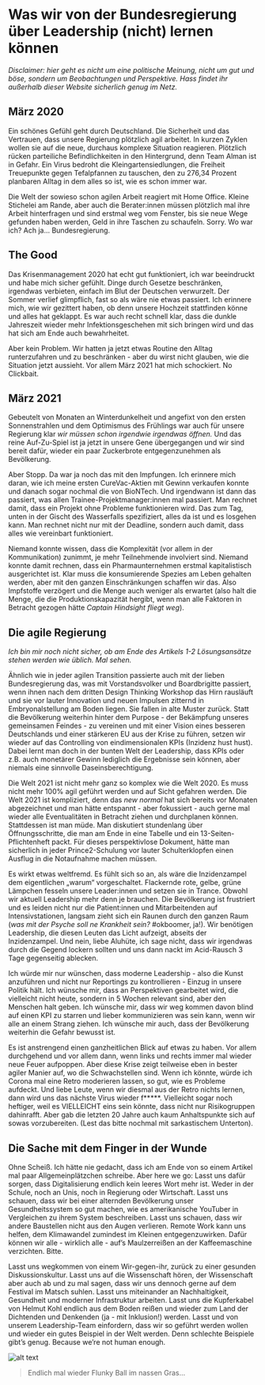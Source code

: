 # Was wir von der Bundesregierung über Leadership (nicht) lernen können
*Disclaimer: hier geht es nicht um eine politische Meinung, nicht um gut und böse, sondern um Beobachtungen und Perspektive. Hass findet ihr außerhalb dieser Website sicherlich genug im Netz.*
## März 2020
Ein schönes Gefühl geht durch Deutschland. Die Sicherheit und das Vertrauen, dass unsere Regierung plötzlich agil arbeitet. In kurzen Zyklen wollen sie auf die neue, durchaus komplexe Situation reagieren. Plötzlich rücken parteiliche Befindlichkeiten in den Hintergrund, denn Team Alman ist in Gefahr. Ein Virus bedroht die Kleingartensiedlungen, die Freiheit Treuepunkte gegen Tefalpfannen zu tauschen, den zu 276,34 Prozent planbaren Alltag in dem alles so ist, wie es schon immer war. 

Die Welt der sowieso schon agilen Arbeit reagiert mit Home Office. Kleine Stichelei am Rande, aber auch die Berater:innen müssen plötzlich mal ihre Arbeit hinterfragen und sind erstmal weg vom Fenster, bis sie neue Wege gefunden haben werden, Geld in ihre Taschen zu schaufeln. Sorry. Wo war ich? Ach ja... Bundesregierung. 
## The Good
Das Krisenmanagement 2020 hat echt gut funktioniert, ich war beeindruckt und habe mich sicher gefühlt. Dinge durch Gesetze beschränken, irgendwas verbieten, einfach im Blut der Deutschen verwurzelt. Der Sommer verlief glimpflich, fast so als wäre nie etwas passiert. Ich erinnere mich, wie wir gezittert haben, ob denn unsere Hochzeit stattfinden könne und alles hat geklappt. Es war auch recht schnell klar, dass die dunkle Jahreszeit wieder mehr Infektionsgeschehen mit sich bringen wird und das hat sich am Ende auch bewahrheitet. 

Aber kein Problem. Wir hatten ja jetzt etwas Routine den Alltag runterzufahren und zu beschränken - aber du wirst nicht glauben, wie die Situation jetzt aussieht. Vor allem März 2021 hat mich schockiert. No Clickbait.
## März 2021
Gebeutelt von Monaten an Winterdunkelheit und angefixt von den ersten Sonnenstrahlen und dem Optimismus des Frühlings war auch für unsere Regierung klar *wir müssen schon irgendwie irgendwas öffnen.* Und das reine Auf-Zu-Spiel ist ja jetzt in unsere Gene übergegangen und wir sind bereit dafür, wieder ein paar Zuckerbrote entgegenzunehmen als Bevölkerung. 

Aber Stopp. Da war ja noch das mit den Impfungen. Ich erinnere mich daran, wie ich meine ersten CureVac-Aktien mit Gewinn verkaufen konnte und danach sogar nochmal die von BioNTech. Und irgendwann ist dann das passiert, was allen Trainee-Projektmanager:innen mal passiert. Man rechnet damit, dass ein Projekt ohne Probleme funktionieren wird. Das zum Tag, unten in der Gischt des Wasserfalls spezifiziert, alles da ist und es losgehen kann. Man rechnet nicht nur mit der Deadline, sondern auch damit, dass alles wie vereinbart funktioniert. 

Niemand konnte wissen, dass die Komplexität (vor allem in der Kommunikation) zunimmt, je mehr Teilnehmende involviert sind. Niemand konnte damit rechnen, dass ein Pharmaunternehmen erstmal kapitalistisch ausgerichtet ist. Klar muss die konsumierende Spezies am Leben gehalten werden, aber mit den ganzen Einschränkungen schaffen wir das. Also Impfstoffe verzögert und die Menge auch weniger als erwartet (also halt die Menge, die die Produktionskapazität hergibt, wenn man alle Faktoren in Betracht gezogen hätte *Captain Hindsight fliegt weg*). 
## Die agile Regierung
*Ich bin mir noch nicht sicher, ob am Ende des Artikels 1-2 Lösungsansätze stehen werden wie üblich. Mal sehen.*

Ähnlich wie in jeder agilen Transition passierte auch mit der lieben Bundesregierung das, was mit Vorstandsvolker und Boardbrigitte passiert, wenn ihnen nach dem dritten Design Thinking Workshop das Hirn rausläuft und sie vor lauter Innovation und neuen Impulsen zitternd in Embryonalstellung am Boden liegen. Sie fallen in alte Muster zurück. Statt die Bevölkerung weiterhin hinter dem Purpose - der Bekämpfung unseres gemeinsamen Feindes - zu vereinen und mit einer Vision eines besseren Deutschlands und einer stärkeren EU aus der Krise zu führen, setzen wir wieder auf das Controlling von eindimensionalen KPIs (Inzidenz hust hust). Dabei lernt man doch in der bunten Welt der Leadership, dass KPIs oder z.B. auch monetärer Gewinn lediglich die Ergebnisse sein können, aber niemals eine sinnvolle Daseinsberechtigung.

Die Welt 2021 ist nicht mehr ganz so komplex wie die Welt 2020. Es muss nicht mehr 100% agil geführt werden und auf Sicht gefahren werden. Die Welt 2021 ist kompliziert, denn das *new normal* hat sich bereits vor Monaten abgezeichnet und man hätte entspannt - aber fokussiert - auch gerne mal wieder alle Eventualitäten in Betracht ziehen und durchplanen können. Stattdessen ist man müde. Man diskutiert stundenlang über Öffnungsschritte, die man am Ende in eine Tabelle und ein 13-Seiten-Pflichtenheft packt. Für dieses perspektivlose Dokument, hätte man sicherlich in jeder Prince2-Schulung vor lauter Schulterklopfen einen Ausflug in die Notaufnahme machen müssen.

Es wirkt etwas weltfremd. Es fühlt sich so an, als wäre die Inzidenzampel dem eigentlichen „warum“ vorgeschaltet. Flackernde rote, gelbe, grüne Lämpchen fesseln unsere Leader:innen und setzen sie in Trance. Obwohl wir aktuell Leadership mehr denn je brauchen. Die Bevölkerung ist frustriert und es leiden nicht nur die Patient:innen und Mitarbeitenden auf Intensivstationen, langsam zieht sich ein Raunen durch den ganzen Raum (*was mit der Psyche soll ne Krankheit sein?* #okboomer, ja!). Wir benötigen Leadership, die diesen Leuten das Licht aufzeigt, abseits der Inzidenzampel. Und nein, liebe Aluhüte, ich sage nicht, dass wir irgendwas durch die Gegend lockern sollten und uns dann nackt im Acid-Rausch 3 Tage gegenseitig ablecken. 

Ich würde mir nur wünschen, dass moderne Leadership - also die Kunst anzuführen und nicht nur Reportings zu kontrollieren - Einzug in unsere Politik hält. Ich wünsche mir, dass an Perspektiven gearbeitet wird, die vielleicht nicht heute, sondern in 5 Wochen relevant sind, aber den Menschen halt geben. Ich wünsche mir, dass wir weg kommen davon blind auf einen KPI zu starren und lieber kommunizieren was sein kann, wenn wir alle an einem Strang ziehen. Ich wünsche mir auch, dass der Bevölkerung weiterhin die Gefahr bewusst ist. 

Es ist anstrengend einen ganzheitlichen Blick auf etwas zu haben. Vor allem durchgehend und vor allem dann, wenn links und rechts immer mal wieder neue Feuer aufpoppen. Aber diese Krise zeigt teilweise eben in bester agiler Manier auf, wo die Schwachstellen sind. Wenn ich könnte, würde ich Corona mal eine Retro moderieren lassen, so gut, wie es Probleme aufdeckt. Und liebe Leute, wenn wir diesmal aus der Retro nichts lernen, dann wird uns das nächste Virus wieder f*****. Vielleicht sogar noch heftiger, weil es VIELLEICHT eins sein könnte, dass nicht nur Risikogruppen dahinrafft. Aber gab die letzten 20 Jahre auch kaum Anhaltspunkte sich auf sowas vorzubereiten. (Lest das bitte nochmal mit sarkastischem Unterton).
## Die Sache mit dem Finger in der Wunde

Ohne Scheiß. Ich hätte nie gedacht, dass ich am Ende von so einem Artikel mal paar Allgemeinplätzchen schreibe. Aber here we go: Lasst uns dafür sorgen, dass Digitalisierung endlich kein leeres Wort mehr ist. Weder in der Schule, noch an Unis, noch in Regierung oder Wirtschaft. Lasst uns schauen, dass wir bei einer alternden Bevölkerung unser Gesundheitssystem so gut machen, wie es amerikanische YouTuber in Vergleichen zu ihrem System beschreiben. Lasst uns schauen, dass wir andere Baustellen nicht aus den Augen verlieren. Remote Work kann uns helfen, dem Klimawandel zumindest im Kleinen entgegenzuwirken. Dafür können wir alle - wirklich alle - auf’s Maulzerreißen an der Kaffeemaschine verzichten. Bitte. 

Lasst uns wegkommen von einem Wir-gegen-ihr, zurück zu einer gesunden Diskussionskultur. Lasst uns auf die Wissenschaft hören, der Wissenschaft aber auch ab und zu mal sagen, dass wir uns dennoch gerne auf dem Festival im Matsch suhlen. Lasst uns miteinander an Nachhaltigkeit, Gesundheit und moderner Infrastruktur arbeiten. Lasst uns die Kupferkabel von Helmut Kohl endlich aus dem Boden reißen und wieder zum Land der Dichtenden und Denkenden (ja - mit Inklusion!) werden. Lasst und von unserem Leadership-Team einfordern, dass wir so geführt werden wollen und wieder ein gutes Beispiel in der Welt werden. Denn schlechte Beispiele gibt’s genug. Because we’re not human enough.

![alt text](../img/blog/2021-03-05-ralph.jpg "Endlich mal wieder Flunky Ball im nassen Gras...")
> Endlich mal wieder Flunky Ball im nassen Gras...
